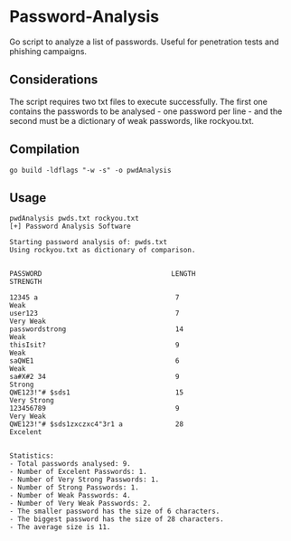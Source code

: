 # Password-Analysis
Go script to analyze a list of passwords. Useful for penetration tests and phishing campaigns.

## Considerations
The script requires two txt files to execute successfully. The first one contains the passwords to be analysed - one password per line - and the second must be a dictionary of weak passwords, like rockyou.txt.

## Compilation
```
go build -ldflags "-w -s" -o pwdAnalysis
```

## Usage
```
pwdAnalysis pwds.txt rockyou.txt                                  
[+] Password Analysis Software

Starting password analysis of: pwds.txt
Using rockyou.txt as dictionary of comparison.


PASSWORD                                LENGTH                                  STRENGTH

12345 a                                  7                                       Weak
user123                                  7                                       Very Weak
passwordstrong                           14                                      Weak
thisIsit?                                9                                       Weak
saQWE1                                   6                                       Weak
sa#X#2 34                                9                                       Strong
QWE123!"# $sds1                          15                                      Very Strong
123456789                                9                                       Very Weak
QWE123!"# $sds1zxczxc4"3r1 a             28                                      Excelent


Statistics:
- Total passwords analysed: 9.
- Number of Excelent Passwords: 1.
- Number of Very Strong Passwords: 1.
- Number of Strong Passwords: 1.
- Number of Weak Passwords: 4.
- Number of Very Weak Passwords: 2.
- The smaller password has the size of 6 characters.
- The biggest password has the size of 28 characters.
- The average size is 11.   
```
